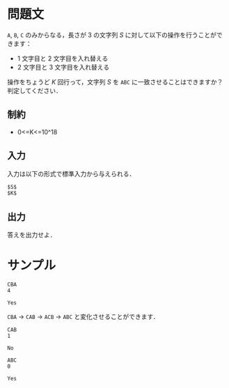 問題文
=====
`A`, `B`, `C` のみからなる，長さが $3$ の文字列 $S$ に対して以下の操作を行うことができます：
- $1$ 文字目と $2$ 文字目を入れ替える
- $2$ 文字目と $3$ 文字目を入れ替える

操作をちょうど $K$ 回行って，文字列 $S$ を `ABC` に一致させることはできますか？  
判定してください．  

制約
-----
- 0<=K<=10^18

入力
-----
入力は以下の形式で標準入力から与えられる．
```md
$S$  
$K$
```

出力
-----
答えを出力せよ．  

サンプル
=====
```入力例1
CBA
4
```
```出力例1
Yes
```
`CBA` $\to$ `CAB` $\to$ `ACB` $\to$ `ABC` と変化させることができます．  

```入力例2
CAB
1
```
```出力例2
No
```


```入力例3
ABC
0
```
```出力例3
Yes
```
